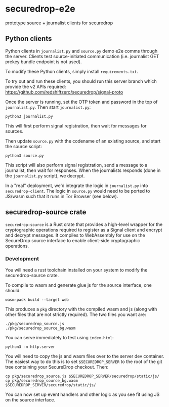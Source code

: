 # securedrop-e2e
prototype source + journalist clients for securedrop

## Python clients

Python clients in `journalist.py` and `source.py` demo e2e comms through the server. Clients test source-initiated communication (i.e. journalist GET prekey bundle endpoint is not used).

To modify these Python clients, simply install `requirements.txt`.

To try out and run these clients, you should run this server branch which provide the v2 APIs required: https://github.com/redshiftzero/securedrop/signal-proto

Once the server is running, set the OTP token and password in the top of `journalist.py`. Then start `journalist.py`:

```
python3 journalist.py
```

This will first perform signal registration, then wait for messages for sources.

Then update `source.py` with the codename of an existing source, and start the source script:

```
python3 source.py
```

This script will also perform signal registration, send a message to a journalist, then wait for responses. When the journalists responds (done in the `journalist.py` script), we decrypt.

In a "real" deployment, we'd integrate the logic in `journalist.py` into `securedrop-client`. The logic in `source.py` would need to be ported to JS/wasm such that it runs in Tor Browser (see below).

## securedrop-source crate

`securedrop-source` is a Rust crate that provides a high-level wrapper for the cryptographic operations required to register as a Signal client and encrypt and decrypt messages. It compiles to WebAssembly for use on the SecureDrop source interface to enable client-side cryptographic operations.

### Development

You will need a rust toolchain installed on your system to modify the securedrop-source crate.

To compile to wasm and generate glue js for the source interface, one should:

```
wasm-pack build --target web
```

This produces a `pkg` directory with the compiled wasm and js (along with other files that are not strictly required). The two files you want are:

```
./pkg/securedrop_source.js
./pkg/securedrop_source_bg.wasm
```

You can serve immediately to test using `index.html`:

```
python3 -m http.server
```

You will need to copy the js and wasm files over to the server dev container. The easiest way to do this is to set `$SECUREDROP_SERVER` to the root of the git tree containing your SecureDrop checkout. Then:

```
cp pkg/securedrop_source.js $SECUREDROP_SERVER/securedrop/static/js/
cp pkg/securedrop_source_bg.wasm $SECUREDROP_SERVER/securedrop/static/js/
```

You can now set up event handlers and other logic as you see fit using JS on the source interface.
